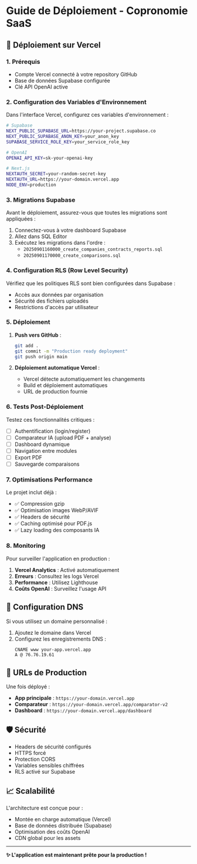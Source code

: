 # Guide de Déploiement - Copronomie SaaS

## 🚀 Déploiement sur Vercel

### 1. Prérequis
- Compte Vercel connecté à votre repository GitHub
- Base de données Supabase configurée
- Clé API OpenAI active

### 2. Configuration des Variables d'Environnement

Dans l'interface Vercel, configurez ces variables d'environnement :

```bash
# Supabase
NEXT_PUBLIC_SUPABASE_URL=https://your-project.supabase.co
NEXT_PUBLIC_SUPABASE_ANON_KEY=your_anon_key
SUPABASE_SERVICE_ROLE_KEY=your_service_role_key

# OpenAI
OPENAI_API_KEY=sk-your-openai-key

# Next.js
NEXTAUTH_SECRET=your-random-secret-key
NEXTAUTH_URL=https://your-domain.vercel.app
NODE_ENV=production
```

### 3. Migrations Supabase

Avant le déploiement, assurez-vous que toutes les migrations sont appliquées :

1. Connectez-vous à votre dashboard Supabase
2. Allez dans SQL Editor
3. Exécutez les migrations dans l'ordre :
   - `20250901160000_create_companies_contracts_reports.sql`
   - `20250901170000_create_comparisons.sql`

### 4. Configuration RLS (Row Level Security)

Vérifiez que les politiques RLS sont bien configurées dans Supabase :
- Accès aux données par organisation
- Sécurité des fichiers uploadés
- Restrictions d'accès par utilisateur

### 5. Déploiement

1. **Push vers GitHub** :
   ```bash
   git add .
   git commit -m "Production ready deployment"
   git push origin main
   ```

2. **Déploiement automatique Vercel** :
   - Vercel détecte automatiquement les changements
   - Build et déploiement automatiques
   - URL de production fournie

### 6. Tests Post-Déploiement

Testez ces fonctionnalités critiques :

- [ ] Authentification (login/register)
- [ ] Comparateur IA (upload PDF + analyse)
- [ ] Dashboard dynamique
- [ ] Navigation entre modules
- [ ] Export PDF
- [ ] Sauvegarde comparaisons

### 7. Optimisations Performance

Le projet inclut déjà :
- ✅ Compression gzip
- ✅ Optimisation images WebP/AVIF
- ✅ Headers de sécurité
- ✅ Caching optimisé pour PDF.js
- ✅ Lazy loading des composants IA

### 8. Monitoring

Pour surveiller l'application en production :

1. **Vercel Analytics** : Activé automatiquement
2. **Erreurs** : Consultez les logs Vercel
3. **Performance** : Utilisez Lighthouse
4. **Coûts OpenAI** : Surveillez l'usage API

## 🔧 Configuration DNS

Si vous utilisez un domaine personnalisé :

1. Ajoutez le domaine dans Vercel
2. Configurez les enregistrements DNS :
   ```
   CNAME www your-app.vercel.app
   A @ 76.76.19.61
   ```

## 📱 URLs de Production

Une fois déployé :
- **App principale** : `https://your-domain.vercel.app`
- **Comparateur** : `https://your-domain.vercel.app/comparator-v2`
- **Dashboard** : `https://your-domain.vercel.app/dashboard`

## 🛡️ Sécurité

- Headers de sécurité configurés
- HTTPS forcé
- Protection CORS
- Variables sensibles chiffrées
- RLS activé sur Supabase

## 📈 Scalabilité

L'architecture est conçue pour :
- Montée en charge automatique (Vercel)
- Base de données distribuée (Supabase)
- Optimisation des coûts OpenAI
- CDN global pour les assets

---

**✨ L'application est maintenant prête pour la production !**